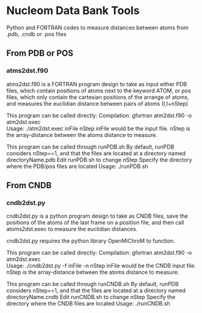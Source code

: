 # Nucleom Data Bank Tools
 Python and FORTRAN codes to measure distances between atoms from .pdb, .cndb
or .pos files


## From PDB or POS
### atms2dst.f90
atms2dst.f90 is a FORTRAN program design to take as input either PDB files,
which contain positions of atoms next to the keyword ATOM, or pos files, which
only contain the cartesian positions of the arrange of atoms, and measures the
euclidian distance between pairs of atoms (I,I+nStep)

This program can be called directly:
Compilation: gfortran atm2dst.f90 -o atm2dst.exec     
Usage: ./atm2dst.exec inFile nStep
        inFile would be the input file.
        nStep is the array-distance between the atoms distance to measure.

This program can be called through runPDB.sh
By default, runPDB considers nStep==1, and that the files are located at a
directory named directoryName.pdb
Edit runPDB.sh to change nStep
Specify the directory where the PDB/pos files are located
Usage: ./runPDB.sh


## From CNDB 
### cndb2dst.py
cndb2dst.py is a python program design to take as CNDB files, save the
positions of the atoms of the last frame on a position file, and then call
atoms2dst.exec to measure the euclidian distances.

cndb2dst.py requires the python library OpenMiChroM to function.

This program can be called directly:
Compilation: gfortran atm2dst.f90 -o atm2dst.exec     
Usage: ./cndb2dst.py -f inFile -n nStep
        inFile would be the CNDB input file.
        nStep is the array-distance between the atoms distance to measure.

This program can be called through runCNDB.sh
By default, runPDB considers nStep==1, and that the files are located at a
directory named directoryName.cndb
Edit runCNDB.sh to change nStep
Specify the directory where the CNDB files are located
Usage: ./runCNDB.sh

